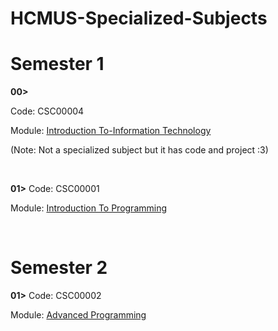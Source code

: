 # HCMUS-Specialized-Subjects

# Semester 1

**00>**

Code: CSC00004

Module: [Introduction To-Information Technology](https://github.com/fusodoya/HCMUS-Specialized-Subjects/tree/main/Semester%201/Introduction-To-Information-Technology)

(Note: Not a specialized subject but it has code and project :3)

<br/>

**01>**
Code: CSC00001

Module: [Introduction To Programming](https://github.com/fusodoya/HCMUS-Specialized-Subjects/tree/main/Semester%201/Introduction-To-Programming)

<br/>

# Semester 2

**01>**
Code: CSC00002

Module: [Advanced Programming](https://github.com/fusodoya/HCMUS-Specialized-Subjects/tree/main/Semester%202/Advanced-Programming)
